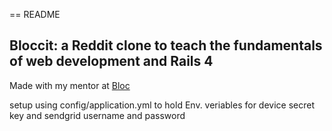 == README
## Bloccit: a Reddit clone to teach the fundamentals of web development and Rails 4


Made with my mentor at [Bloc](http://bloc.io)


setup using config/application.yml to hold Env. veriables for device secret key and sendgrid username and password
